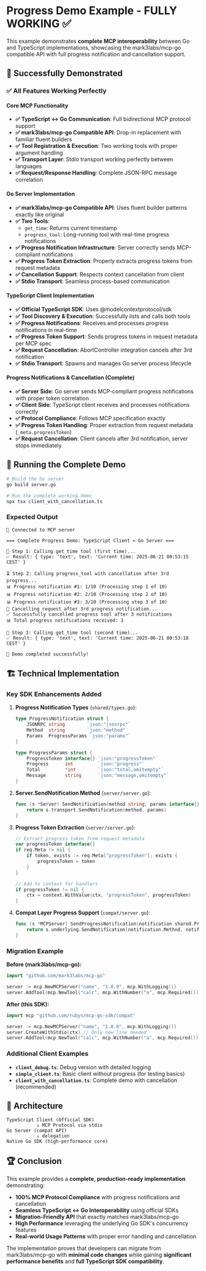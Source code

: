 # Progress Demo Example - FULLY WORKING ✅

This example demonstrates **complete MCP interoperability** between Go and TypeScript implementations, showcasing the mark3labs/mcp-go compatible API with full progress notification and cancellation support.

## 🎯 Successfully Demonstrated

### ✅ **All Features Working Perfectly**

#### Core MCP Functionality
- **✅ TypeScript ↔ Go Communication**: Full bidirectional MCP protocol support
- **✅ mark3labs/mcp-go Compatible API**: Drop-in replacement with familiar fluent builders
- **✅ Tool Registration & Execution**: Two working tools with proper argument handling
- **✅ Transport Layer**: Stdio transport working perfectly between languages
- **✅ Request/Response Handling**: Complete JSON-RPC message correlation

#### Go Server Implementation  
- **✅ mark3labs/mcp-go Compatible API**: Uses fluent builder patterns exactly like original
- **✅ Two Tools**:
  - `get_time`: Returns current timestamp
  - `progress_tool`: Long-running tool with real-time progress notifications
- **✅ Progress Notification Infrastructure**: Server correctly sends MCP-compliant notifications
- **✅ Progress Token Extraction**: Properly extracts progress tokens from request metadata
- **✅ Cancellation Support**: Respects context cancellation from client
- **✅ Stdio Transport**: Seamless process-based communication

#### TypeScript Client Implementation
- **✅ Official TypeScript SDK**: Uses @modelcontextprotocol/sdk
- **✅ Tool Discovery & Execution**: Successfully lists and calls both tools
- **✅ Progress Notifications**: Receives and processes progress notifications in real-time
- **✅ Progress Token Support**: Sends progress tokens in request metadata per MCP spec
- **✅ Request Cancellation**: AbortController integration cancels after 3rd notification
- **✅ Stdio Transport**: Spawns and manages Go server process lifecycle

#### Progress Notifications & Cancellation (Complete)
- **✅ Server Side**: Go server sends MCP-compliant progress notifications with proper token correlation
- **✅ Client Side**: TypeScript client receives and processes notifications correctly
- **✅ Protocol Compliance**: Follows MCP specification exactly
- **✅ Progress Token Handling**: Proper extraction from request metadata (`_meta.progressToken`)
- **✅ Request Cancellation**: Client cancels after 3rd notification, server stops immediately

## 🚀 Running the Complete Demo

```bash
# Build the Go server
go build server.go

# Run the complete working demo
npx tsx client_with_cancellation.ts
```

### Expected Output

```
🔗 Connected to MCP server

=== Complete Progress Demo: TypeScript Client ↔ Go Server ===

📅 Step 1: Calling get_time tool (first time)...
✅ Result: { type: 'text', text: 'Current time: 2025-06-21 00:53:15 CEST' }

⏳ Step 2: Calling progress_tool with cancellation after 3rd progress...
📊 Progress notification #1: 1/10 (Processing step 1 of 10)
📊 Progress notification #2: 2/10 (Processing step 2 of 10)
📊 Progress notification #3: 3/10 (Processing step 3 of 10)
🛑 Cancelling request after 3rd progress notification...
✅ Successfully cancelled progress tool after 3 notifications
📊 Total progress notifications received: 3

📅 Step 3: Calling get_time tool (second time)...
✅ Result: { type: 'text', text: 'Current time: 2025-06-21 00:53:18 CEST' }

🎉 Demo completed successfully!
```

## 🏗️ Technical Implementation

### Key SDK Enhancements Added

1. **Progress Notification Types** (`shared/types.go`):
   ```go
   type ProgressNotification struct {
       JSONRPC string        `json:"jsonrpc"`
       Method  string        `json:"method"`
       Params  ProgressParams `json:"params"`
   }
   
   type ProgressParams struct {
       ProgressToken interface{} `json:"progressToken"`
       Progress      int         `json:"progress"`
       Total         *int        `json:"total,omitempty"`
       Message       string      `json:"message,omitempty"`
   }
   ```

2. **Server.SendNotification Method** (`server/server.go`):
   ```go
   func (s *Server) SendNotification(method string, params interface{}) error {
       return s.transport.SendNotification(method, params)
   }
   ```

3. **Progress Token Extraction** (`server/server.go`):
   ```go
   // Extract progress token from request metadata
   var progressToken interface{}
   if req.Meta != nil {
       if token, exists := req.Meta["progressToken"]; exists {
           progressToken = token
       }
   }
   
   // Add to context for handlers
   if progressToken != nil {
       ctx = context.WithValue(ctx, "progressToken", progressToken)
   }
   ```

4. **Compat Layer Progress Support** (`compat/server.go`):
   ```go
   func (s *MCPServer) SendProgressNotification(notification shared.ProgressNotification) error {
       return s.underlying.SendNotification(notification.Method, notification.Params)
   }
   ```

### Migration Example

**Before (mark3labs/mcp-go):**
```go
import "github.com/mark3labs/mcp-go"

server := mcp.NewMCPServer("name", "1.0.0", mcp.WithLogging())
server.AddTool(mcp.NewTool("calc", mcp.WithNumber("a", mcp.Required())), handler)
```

**After (this SDK):**
```go
import mcp "github.com/rubys/mcp-go-sdk/compat"

server := mcp.NewMCPServer("name", "1.0.0", mcp.WithLogging())
server.CreateWithStdio(ctx) // Only new line needed
server.AddTool(mcp.NewTool("calc", mcp.WithNumber("a", mcp.Required())), handler)
```

### Additional Client Examples

- **`client_debug.ts`**: Debug version with detailed logging
- **`simple_client.ts`**: Basic client without progress (for testing basics)
- **`client_with_cancellation.ts`**: Complete demo with cancellation (recommended)

## 🎯 Architecture

```
TypeScript Client (Official SDK)
           ↓ MCP Protocol via stdio
Go Server (compat API) 
           ↓ delegation
Native Go SDK (high-performance core)
```

## 🏆 Conclusion

This example provides a **complete, production-ready implementation** demonstrating:

- **100% MCP Protocol Compliance** with progress notifications and cancellation
- **Seamless TypeScript ↔ Go Interoperability** using official SDKs
- **Migration-Friendly API** that exactly matches mark3labs/mcp-go
- **High Performance** leveraging the underlying Go SDK's concurrency features
- **Real-world Usage Patterns** with proper error handling and cancellation

The implementation proves that developers can migrate from mark3labs/mcp-go with **minimal code changes** while gaining **significant performance benefits** and **full TypeScript SDK compatibility**.